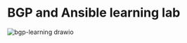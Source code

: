 # BGP and Ansible learning lab

![bgp-learning drawio](https://github.com/user-attachments/assets/e48bb70e-a4ad-4b94-9b08-e5ab33e4fc2c)
